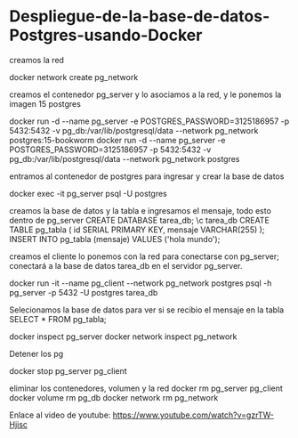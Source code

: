 
# Despliegue-de-la-base-de-datos-Postgres-usando-Docker

creamos la red 

docker network create pg_network

creamos el contenedor pg_server y lo asociamos a la red, y le ponemos la imagen 15 postgres

docker run -d --name pg_server -e POSTGRES_PASSWORD=3125186957 -p 5432:5432 -v pg_db:/var/lib/postgresql/data --network pg_network postgres:15-bookworm
docker run -d --name pg_server -e POSTGRES_PASSWORD=3125186957 -p 5432:5432 -v pg_db:/var/lib/postgresql/data --network pg_network postgres


entramos al contenedor de postgres para ingresar y crear la base de datos

docker exec -it pg_server psql -U postgres




creamos la base de datos y la tabla e ingresamos el mensaje, todo esto dentro de pg_server
CREATE DATABASE tarea_db;
\c tarea_db
CREATE TABLE pg_tabla (
    id SERIAL PRIMARY KEY,
    mensaje VARCHAR(255)
);
INSERT INTO pg_tabla (mensaje) VALUES ('hola mundo');


creamos el cliente lo ponemos con la red para conectarse con pg_server; conectará a la base de datos tarea_db en el servidor pg_server.

docker run -it --name pg_client --network pg_network postgres psql -h pg_server -p 5432 -U postgres tarea_db



Selecionamos la base de datos para ver si se recibio el mensaje en la tabla 
SELECT * FROM pg_tabla;



docker inspect pg_server
docker network inspect pg_network



Detener los pg

docker stop pg_server pg_client


eliminar los contenedores, volumen y la red
docker rm pg_server pg_client
docker volume rm pg_db
docker network rm pg_network

Enlace al video de youtube: https://www.youtube.com/watch?v=gzrTW-Hjisc

